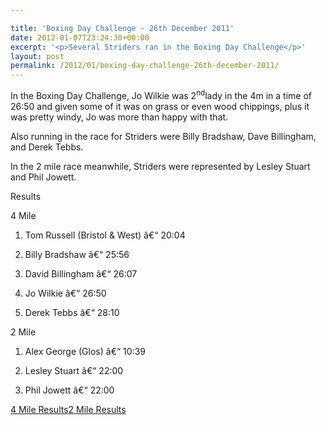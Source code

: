 ```yaml
---

title: 'Boxing Day Challenge - 26th December 2011'
date: 2012-01-07T23:24:30+00:00
excerpt: '<p>Several Striders ran in the Boxing Day Challenge</p>'
layout: post
permalink: /2012/01/boxing-day-challenge-26th-december-2011/
---
```

In the Boxing Day Challenge, Jo Wilkie was 2<sup>nd</sup>lady in the 4m in a time of 26:50 and given some of it was on grass or even wood chippings, plus it was pretty windy, Jo was more than happy with that. 

Also running in the race for Striders were Billy Bradshaw, Dave Billingham, and Derek Tebbs.

In the 2 mile race meanwhile, Striders were represented by Lesley Stuart and Phil Jowett.

Results

4 Mile

1) Tom Russell (Bristol & West) â€“ 20:04

28) Billy Bradshaw â€“ 25:56

30) David Billingham â€“ 26:07

37) Jo Wilkie â€“ 26:50

56) Derek Tebbs â€“ 28:10

2 Mile 

1) Alex George (Glos) â€“ 10:39

95) Lesley Stuart â€“ 22:00

96) Phil Jowett â€“ 22:00

<a href="http://www.clcstriders-runningclub.co.uk/images/documents/4milebdc2011.pdf" target="_blank" rel="nofollow">4 Mile Results</a><a href="http://www.clcstriders-runningclub.co.uk/images/documents/2milebdc2011.pdf" target="_blank" rel="nofollow">2 Mile Results</a>